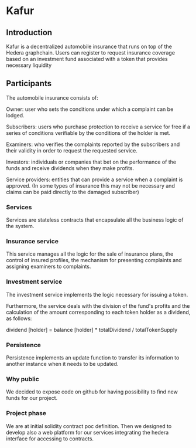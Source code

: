 # Kafur



##  Introduction
Kafur is a decentralized automobile insurance that runs on top of the Hedera graphchain. Users can register to request insurance coverage based on an investment fund associated with a token that provides necessary liquidity

## Participants
The automobile insurance consists of:
 
Owner: user who sets the conditions under which a complaint can be lodged.

Subscribers: users who purchase protection to receive a service for free if a series of conditions verifiable by the conditions of the holder is met.

Examiners: who verifies the complaints reported by the subscribers and their validity in order to request the requested service.

Investors: individuals or companies that bet on the performance of the funds and receive dividends when they make profits.

Service providers: entities that can provide a service when a complaint is approved. (In some types of insurance this may not be necessary and claims can be paid directly to the damaged subscriber)

###  Services

Services are stateless contracts that encapsulate all the business logic of the system.

###  Insurance service

This service manages all the logic for the sale of insurance plans, the control of insured profiles, the mechanism for presenting complaints and assigning examiners to complaints.

###  Investment service

The investment service implements the logic necessary for issuing a token.

Furthermore, the service deals with the division of the fund's profits and the calculation of the amount corresponding to each token holder as a dividend, as follows:

dividend [holder] = balance [holder] * totalDividend / totalTokenSupply

###  Persistence

Persistence implements an update function to transfer its information to another instance when it needs to be updated.

###  Why public

We decided to expose code on github for having possibility to find new funds for our project. 

### Project phase

We are at initial solidity contract poc definition. Then we designed to develop also a web platform for our services integrating the hedera interface for accessing to contracts. 



